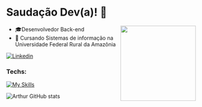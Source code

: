 # Saudação Dev(a)! :dart:

<img src="https://placehold.co/200x150" width="200px" align="right" >

- :mortar_board:Desenvolvedor Back-end
- :open_book: Cursando Sistemas de informação na Universidade Federal Rural da Amazônia

[![Linkedin](https://img.shields.io/badge/LinkedIn-0077B5?style=for-the-badge&logo=linkedin&logoColor=white)](https://www.linkedin.com/in/arthur-duarte-costa-70167624a/)

### Techs:

[![My Skills](https://skillicons.dev/icons?i=java,nodejs,python,git,mysql,js,npm&theme=dark)](https://skillicons.dev)

![Arthur GitHub stats](https://github-readme-stats.vercel.app/api?username=arthurd77&show_icons=true&theme=radical)